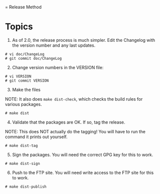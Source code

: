 = Release Method

# Topics

1. As of 2.0, the release process is much simpler.  Edit the
Changelog with the version number and any last updates.

```
# vi doc/ChangeLog
# git commit doc/ChangeLog
```

2. Change version numbers in the VERSION file:

```
# vi VERSION
# git commit VERSION
```

3. Make the files

NOTE: It also does `make dist-check`, which checks
the build rules for various packages.

```
# make dist
```

4. Validate that the packages are OK.  If so, tag the release.

NOTE: This does NOT actually do the tagging!  You will
have to run the command it prints out yourself.

```
# make dist-tag
```

5. Sign the packages.  You will need the correct GPG key for this
to work.

```
# make dist-sign
```

6. Push to the FTP site.  You will need write access to the FTP site
for this to work.

```
# make dist-publish
```
